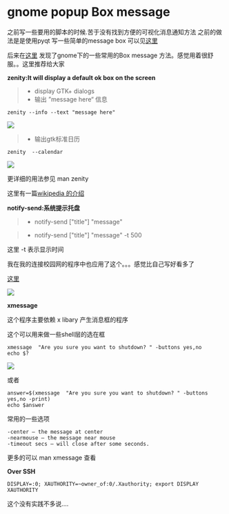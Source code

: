 
gnome popup Box message 
===

之前写一些要用的脚本的时候.苦于没有找到方便的可视化消息通知方法
之前的做法是是使用pyqt 写一些简单的message box 可以见[这里](https://github.com/xiyoulaoyuanjia/GetVdiskLink)

后来在[这里](http://smashingweb.info/send-messages-over-network-gnome-popup-box-message/)
发现了gnome下的一些常用的Box message  方法。感觉用着很舒服。。这里推荐给大家

**zenity:It will display a default ok box on the screen**

>* display  GTK+ dialogs
>*  输出 ”message here“ 信息
    
    zenity --info --text "message here"

![](http://openapi.vdisk.me/?m=file&a=download_share_file&ss=db92UKpsF8HUcwp1UHTtfeyhW4kyX9gebYU8Z6gBVkTRHTr5FmY1xPoZZzZ--2F--2BMl3xWWiO--2Bg5cTo8--2FZ82RvckEBeOIbMc)

>* 输出gtk标准日历

    zenity  --calendar

![](http://openapi.vdisk.me/?m=file&a=download_share_file&ss=8da6YLsDYCnzz97bD0p--2BVWTJipB7Jap6KF26CUT1YajYJzjhxdnrOfZBWffhFyqMKbf5ifKL0yS1O946ClbAobf--2Fw7FD)

更详细的用法参见 man zenity

这里有一篇[wikipedia 的介绍](http://en.wikipedia.org/wiki/Zenity)

**notify-send:系统提示托盘**

>* notify-send ["title"] "message"

>* notify-send ["title"] "message" -t 500

这里 -t 表示显示时间


我在我的连接校园网的程序中也应用了这个。。。感觉比自己写好看多了

[这里](https://github.com/xiyoulaoyuanjia/blog/blob/master/%E5%85%B3%E4%BA%8E%E5%8C%97%E9%82%AE%E6%A0%A1%E5%9B%AD%E7%BD%91%E7%99%BB%E5%BD%95%E7%A8%8B%E5%BA%8F.md)

![](http://openapi.vdisk.me/?m=file&a=download_share_file&ss=b3d344--2FxLktIPmUVQn6KtbjbBClvLBx2AMZ3tC--2Blw2c--2Fhq2bVDo7GgYdp7fLKwJNg7K2wEOGfPqP9dHVWL0WzujDdvEZ)

**xmessage**

这个程序主要依赖 x libary 产生消息框的程序

这个可以用来做一些shell层的选在框 

    xmessage  "Are you sure you want to shutdown? " -buttons yes,no
    echo $?

![](http://openapi.vdisk.me/?m=file&a=download_share_file&ss=b8a4QzDUEFUpVNIH7B328--2FGiSJcaTHjF--2FvosYrlkt2pjU--2F8DS2rNs--2Fa--2BQOOojpsXbMsledIcUzBfmtol--2BJVoHyq--2B--2BS0R)

或者

    answer=$(xmessage  "Are you sure you want to shutdown? " -buttons yes,no -print)
    echo $answer

常用的一些选项

    -center – the message at center   
    -nearmouse – the message near mouse
    -timeout secs – will close after some seconds.

更多的可以 man xmessage 查看

**Over SSH**

    DISPLAY=:0; XAUTHORITY=~owner_of:0/.Xauthority; export DISPLAY XAUTHORITY

这个没有实践不多说....








